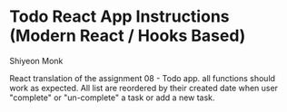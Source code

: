 # Todo React App Instructions (Modern React / Hooks Based)

Shiyeon Monk

React translation of the assignment 08 - Todo app. all functions should work as expected. All list are reordered by their created date when user "complete" or "un-complete" a task or add a new task.